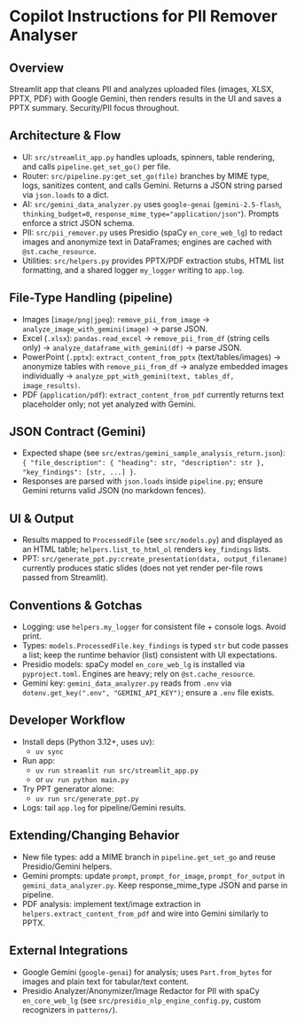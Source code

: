 # Copilot Instructions for PII Remover Analyser

## Overview
Streamlit app that cleans PII and analyzes uploaded files (images, XLSX, PPTX, PDF) with Google Gemini, then renders results in the UI and saves a PPTX summary. Security/PII focus throughout.

## Architecture & Flow
- UI: `src/streamlit_app.py` handles uploads, spinners, table rendering, and calls `pipeline.get_set_go()` per file.
- Router: `src/pipeline.py:get_set_go(file)` branches by MIME type, logs, sanitizes content, and calls Gemini. Returns a JSON string parsed via `json.loads` to a dict.
- AI: `src/gemini_data_analyzer.py` uses `google-genai` (`gemini-2.5-flash`, `thinking_budget=0`, `response_mime_type="application/json"`). Prompts enforce a strict JSON schema.
- PII: `src/pii_remover.py` uses Presidio (spaCy `en_core_web_lg`) to redact images and anonymize text in DataFrames; engines are cached with `@st.cache_resource`.
- Utilities: `src/helpers.py` provides PPTX/PDF extraction stubs, HTML list formatting, and a shared logger `my_logger` writing to `app.log`.

## File-Type Handling (pipeline)
- Images (`image/png|jpeg`): `remove_pii_from_image` → `analyze_image_with_gemini(image)` → parse JSON.
- Excel (`.xlsx`): `pandas.read_excel` → `remove_pii_from_df` (string cells only) → `analyze_dataframe_with_gemini(df)` → parse JSON.
- PowerPoint (`.pptx`): `extract_content_from_pptx` (text/tables/images) → anonymize tables with `remove_pii_from_df` → analyze embedded images individually → `analyze_ppt_with_gemini(text, tables_df, image_results)`.
- PDF (`application/pdf`): `extract_content_from_pdf` currently returns text placeholder only; not yet analyzed with Gemini.

## JSON Contract (Gemini)
- Expected shape (see `src/extras/gemini_sample_analysis_return.json`):
  `{ "file_description": { "heading": str, "description": str }, "key_findings": [str, ...] }`.
- Responses are parsed with `json.loads` inside `pipeline.py`; ensure Gemini returns valid JSON (no markdown fences).

## UI & Output
- Results mapped to `ProcessedFile` (see `src/models.py`) and displayed as an HTML table; `helpers.list_to_html_ol` renders `key_findings` lists.
- PPT: `src/generate_ppt.py:create_presentation(data, output_filename)` currently produces static slides (does not yet render per-file rows passed from Streamlit).

## Conventions & Gotchas
- Logging: use `helpers.my_logger` for consistent file + console logs. Avoid print.
- Types: `models.ProcessedFile.key_findings` is typed `str` but code passes a list; keep the runtime behavior (list) consistent with UI expectations.
- Presidio models: spaCy model `en_core_web_lg` is installed via `pyproject.toml`. Engines are heavy; rely on `@st.cache_resource`.
- Gemini key: `gemini_data_analyzer.py` reads from `.env` via `dotenv.get_key(".env", "GEMINI_API_KEY")`; ensure a `.env` file exists.

## Developer Workflow
- Install deps (Python 3.12+, uses uv):
  - `uv sync`
- Run app:
  - `uv run streamlit run src/streamlit_app.py`
  - or `uv run python main.py`
- Try PPT generator alone:
  - `uv run src/generate_ppt.py`
- Logs: tail `app.log` for pipeline/Gemini results.

## Extending/Changing Behavior
- New file types: add a MIME branch in `pipeline.get_set_go` and reuse Presidio/Gemini helpers.
- Gemini prompts: update `prompt`, `prompt_for_image`, `prompt_for_output` in `gemini_data_analyzer.py`. Keep response_mime_type JSON and parse in pipeline.
- PDF analysis: implement text/image extraction in `helpers.extract_content_from_pdf` and wire into Gemini similarly to PPTX.

## External Integrations
- Google Gemini (`google-genai`) for analysis; uses `Part.from_bytes` for images and plain text for tabular/text content.
- Presidio Analyzer/Anonymizer/Image Redactor for PII with spaCy `en_core_web_lg` (see `src/presidio_nlp_engine_config.py`, custom recognizers in `patterns/`).